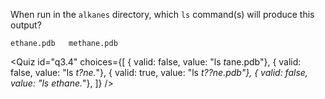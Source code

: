 <script>
import Quiz from "$components/Quiz.svelte";
</script>

When run in the `alkanes` directory, which `ls` command(s) will
produce this output?

`ethane.pdb   methane.pdb`

<Quiz id="q3.4" choices={[
{ valid: false, value: "ls *t*ane.pdb"},
{ valid: false, value: "ls *t?ne.*"},
{ valid: true, value: "ls *t??ne.pdb"},
{ valid: false, value: "ls ethane.*"},
]} />
